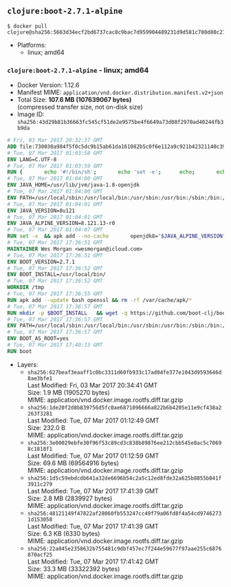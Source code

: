 ## `clojure:boot-2.7.1-alpine`

```console
$ docker pull clojure@sha256:5663d34ecf2bd6737cac8c9bac7d959904489231d9d581c708d80c278b7acb4a
```

-	Platforms:
	-	linux; amd64

### `clojure:boot-2.7.1-alpine` - linux; amd64

-	Docker Version: 1.12.6
-	Manifest MIME: `application/vnd.docker.distribution.manifest.v2+json`
-	Total Size: **107.6 MB (107639067 bytes)**  
	(compressed transfer size, not on-disk size)
-	Image ID: `sha256:43d29b81b36663fc545cf51de2e9575be4f6649a73d08f2970ad40244fb3b9da`

```dockerfile
# Fri, 03 Mar 2017 20:32:37 GMT
ADD file:730030a984f5f0c5dc9b15ab61da161082b5c0f6e112a9c921b42321140c3927 in / 
# Tue, 07 Mar 2017 01:03:58 GMT
ENV LANG=C.UTF-8
# Tue, 07 Mar 2017 01:03:59 GMT
RUN { 		echo '#!/bin/sh'; 		echo 'set -e'; 		echo; 		echo 'dirname "$(dirname "$(readlink -f "$(which javac || which java)")")"'; 	} > /usr/local/bin/docker-java-home 	&& chmod +x /usr/local/bin/docker-java-home
# Tue, 07 Mar 2017 01:04:00 GMT
ENV JAVA_HOME=/usr/lib/jvm/java-1.8-openjdk
# Tue, 07 Mar 2017 01:04:00 GMT
ENV PATH=/usr/local/sbin:/usr/local/bin:/usr/sbin:/usr/bin:/sbin:/bin:/usr/lib/jvm/java-1.8-openjdk/jre/bin:/usr/lib/jvm/java-1.8-openjdk/bin
# Tue, 07 Mar 2017 01:04:01 GMT
ENV JAVA_VERSION=8u121
# Tue, 07 Mar 2017 01:04:01 GMT
ENV JAVA_ALPINE_VERSION=8.121.13-r0
# Tue, 07 Mar 2017 01:04:07 GMT
RUN set -x 	&& apk add --no-cache 		openjdk8="$JAVA_ALPINE_VERSION" 	&& [ "$JAVA_HOME" = "$(docker-java-home)" ]
# Tue, 07 Mar 2017 17:36:51 GMT
MAINTAINER Wes Morgan <wesmorgan@icloud.com>
# Tue, 07 Mar 2017 17:36:51 GMT
ENV BOOT_VERSION=2.7.1
# Tue, 07 Mar 2017 17:36:52 GMT
ENV BOOT_INSTALL=/usr/local/bin/
# Tue, 07 Mar 2017 17:36:52 GMT
WORKDIR /tmp
# Tue, 07 Mar 2017 17:36:55 GMT
RUN apk add --update bash openssl && rm -rf /var/cache/apk/*
# Tue, 07 Mar 2017 17:36:57 GMT
RUN mkdir -p $BOOT_INSTALL   && wget -q https://github.com/boot-clj/boot-bin/releases/download/2.5.2/boot.sh   && echo "Comparing installer checksum..."   && echo "d9cbefc6cbf043361a58b416e6d62fc80e5ead32 *boot.sh" | sha1sum -c -   && mv boot.sh $BOOT_INSTALL/boot   && chmod 0755 $BOOT_INSTALL/boot
# Tue, 07 Mar 2017 17:36:57 GMT
ENV PATH=/usr/local/sbin:/usr/local/bin:/usr/sbin:/usr/bin:/sbin:/bin:/usr/lib/jvm/java-1.8-openjdk/jre/bin:/usr/lib/jvm/java-1.8-openjdk/bin:/usr/local/bin/
# Tue, 07 Mar 2017 17:36:57 GMT
ENV BOOT_AS_ROOT=yes
# Tue, 07 Mar 2017 17:40:13 GMT
RUN boot
```

-	Layers:
	-	`sha256:627beaf3eaaff1c0bc3311d60fb933c17ad04fe377e1043d9593646d8ae3bfe1`  
		Last Modified: Fri, 03 Mar 2017 20:34:41 GMT  
		Size: 1.9 MB (1905270 bytes)  
		MIME: application/vnd.docker.image.rootfs.diff.tar.gzip
	-	`sha256:1de20f2d8b839756d5fc0ae6871096666a822b6b4205e11e9cf438a2263f3281`  
		Last Modified: Tue, 07 Mar 2017 01:12:49 GMT  
		Size: 232.0 B  
		MIME: application/vnd.docker.image.rootfs.diff.tar.gzip
	-	`sha256:3e00029ebfe30f96f53c89cd3c838b89876ee212cbb545e8ac5c70698c1818f1`  
		Last Modified: Tue, 07 Mar 2017 01:12:59 GMT  
		Size: 69.6 MB (69564916 bytes)  
		MIME: application/vnd.docker.image.rootfs.diff.tar.gzip
	-	`sha256:1d5c59ebdcdb641a32de6696b54c2a5c12ed8fde32a625b8855b041f3911c279`  
		Last Modified: Tue, 07 Mar 2017 17:41:39 GMT  
		Size: 2.8 MB (2839927 bytes)  
		MIME: application/vnd.docker.image.rootfs.diff.tar.gzip
	-	`sha256:48121149f47822af28060fb553247cc49f79a06fd8f4a54cd97462731d153058`  
		Last Modified: Tue, 07 Mar 2017 17:41:39 GMT  
		Size: 6.3 KB (6330 bytes)  
		MIME: application/vnd.docker.image.rootfs.diff.tar.gzip
	-	`sha256:22a045e2358632b755481c9dbf457ec7f244e59677f97aae255c6876870acf25`  
		Last Modified: Tue, 07 Mar 2017 17:41:42 GMT  
		Size: 33.3 MB (33322392 bytes)  
		MIME: application/vnd.docker.image.rootfs.diff.tar.gzip
